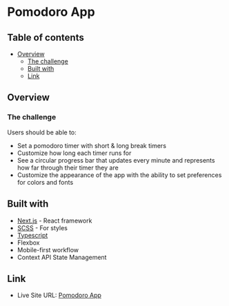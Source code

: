 # Pomodoro App

## Table of contents

- [Overview](#overview)
  - [The challenge](#the-challenge)
  - [Built with](#built-with)
  - [Link](#link)

## Overview

### The challenge

Users should be able to:

- Set a pomodoro timer with short & long break timers
- Customize how long each timer runs for
- See a circular progress bar that updates every minute and represents how far through their timer they are
- Customize the appearance of the app with the ability to set preferences for colors and fonts

## Built with

- [Next.js](https://nextjs.org/) - React framework
- [SCSS](https://styled-components.com/) - For styles
- [Typescript](https://www.typescriptlang.org/)
- Flexbox
- Mobile-first workflow
- Context API State Management

## Link

- Live Site URL: [Pomodoro App](https://pomodoro-app-nathan.vercel.app/)
